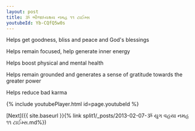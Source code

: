 ```yaml
---
layout: post
title: ૐ ભીજાધ્યક્ષય નમહ ૧૧ ટાઈમ્સ
youtubeId: Yb-CQfQ5w0s
---
```

 
 
Helps get goodness, bliss and peace and God's blessings
 
Helps remain focused, help generate inner energy 
 
Helps boost physical and mental health 
 
Helps remain grounded and generates a sense of gratitude towards the greater power 
 
Helps reduce bad karma
 
 
 
 


{% include youtubePlayer.html id=page.youtubeId %}
 
[Next]({{ site.baseurl }}{% link  split1/_posts/2013-02-07-ૐ યુગ વહયા નમહ ૧૧ ટાઈમ્સ.md%})
 
